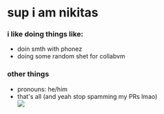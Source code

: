 # sup i am nikitas

### i like doing things like:

- doin smth with phonez
- doing some random shet for collabvm

### other things

- pronouns: he/him
- that's all (and yeah stop spamming my PRs lmao)<br>
![](https://komarev.com/ghpvc/?username=zanikitas)
